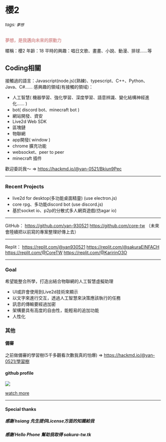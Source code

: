 # 櫻2
###### tags: `夢想`
<font color="#d89696">**夢想，是我邁向未來的原動力**</font>

暱稱：櫻2
年齡：18
平時的興趣：唱日文歌、畫畫、小說、動漫、排球......等

## Coding相關
接觸過的語言：Javascript(node.js)(熟練)、typescript、C++、Python、Java、C#......
感興趣的領域(有接觸的領域)：
- 人工智慧( 機器學習、強化學習、深度學習、語意辨識、變化結構神經進化...... )
- bot( discord bot、minecraft bot )
- 網站開發、資安
- Live2d Web SDK
- 區塊鏈
- 物聯網
- app開發( window )
- chrome 擴充功能
- websocket、peer to peer
- minecraft 插件

歡迎委託我～
=> https://hackmd.io/@yan-0521/Bkiun9Pec

---
### Recent Projects
- live2d for desktop(多功能桌面精靈) (use electron.js)
- core rpg、多功能discord bot (use discord.js)
- 基於socket io、p2p的分散式多人網頁遊戲(仿agar io)

---

GitHub：
https://github.com/yan-930521
https://github.com/core-tw
（未來會陸續把以前寫的專案整理好傳上去）

---

Replit：
https://replit.com/@yan930521
https://replit.com/@sakuraEINFACH
https://replit.com/@CoreTW
https://replit.com/@KaririnO3O

---

### Goal

希望能整合所學，打造出結合物聯網的人工智慧虛擬助理

- UI或許會使用到Live2d技術來顯示
- 以文字來進行交互，透過人工智慧來決策應該執行的任務
- 訊息的傳輸要經過加密
- 架構要具有高度的自由性，能輕易的追加功能
- 人性化

### 其他
#### 備審
之前做備審的學習樹(5千多觀看次數我真的怕爆)
=> https://hackmd.io/@yan-0521/學習樹

#### github profile
<img align="center" src="https://metrics.lecoq.io/yan-930521">

[watch more](https://metrics.lecoq.io/about/yan-930521)

---

#### Special thanks

##### 感謝 hsiang 先生提供License方面的知識給我

##### 感謝 Hello Phone 幫助我取得 sakura-tw.tk
